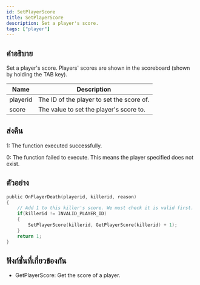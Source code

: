 ```yaml
---
id: SetPlayerScore
title: SetPlayerScore
description: Set a player's score.
tags: ["player"]
---
```


## คำอธิบาย

Set a player's score. Players' scores are shown in the scoreboard (shown by holding the TAB key).

| Name     | Description                               |
| -------- | ----------------------------------------- |
| playerid | The ID of the player to set the score of. |
| score    | The value to set the player's score to.   |

## ส่งคืน

1: The function executed successfully.

0: The function failed to execute. This means the player specified does not exist.

## ตัวอย่าง

```c
public OnPlayerDeath(playerid, killerid, reason)
{
    // Add 1 to this killer's score. We must check it is valid first.
    if(killerid != INVALID_PLAYER_ID)
    {
        SetPlayerScore(killerid, GetPlayerScore(killerid) + 1);
    }
    return 1;
}
```

## ฟังก์ชั่นที่เกี่ยวข้องกัน

- GetPlayerScore: Get the score of a player.
